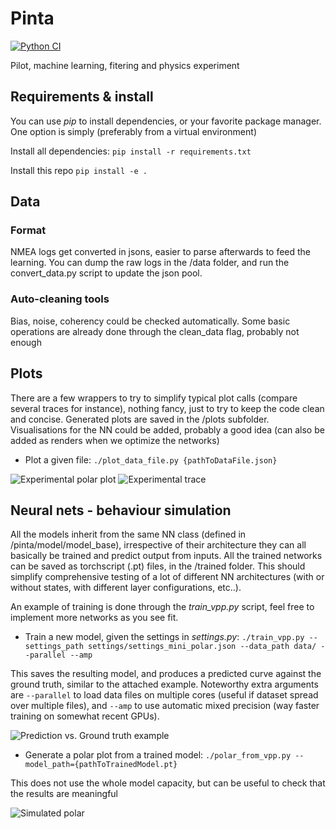 # Pinta
[![Python CI](https://github.com/blefaudeux/Pinta/actions/workflows/python-package.yml/badge.svg)](https://github.com/blefaudeux/Pinta/actions/workflows/python-package.yml)

Pilot, machine learning, fitering and physics experiment

## Requirements & install
You can use *pip* to install dependencies, or your favorite package manager. One option is simply (preferably from a virtual environment)

Install all dependencies:
`pip install -r requirements.txt`

Install this repo
`pip install -e .`

## Data
### Format
NMEA logs get converted in jsons, easier to parse afterwards to feed the learning. You can dump the raw logs in the /data folder, and run the convert_data.py script to update the json pool.

### Auto-cleaning tools
Bias, noise, coherency could be checked automatically. Some basic operations are already done through the clean_data flag, probably not enough

## Plots
There are a few wrappers to try to simplify typical plot calls (compare several traces for instance), nothing fancy, just to try to keep the code clean and concise. Generated plots are saved in the /plots subfolder.
Visualisations for the NN could be added, probably a good idea (can also be added as renders when we optimize the networks)
- Plot a given file:
`./plot_data_file.py {pathToDataFile.json} `

![Experimental polar plot](../master/ressources/polar_experimental.png?raw=true "Experimental polar plot")
![Experimental trace](../master/ressources/trace.png?raw=true "Experimental trace")

## Neural nets - behaviour simulation
All the models inherit from the same NN class (defined in /pinta/model/model_base), irrespective of their architecture they can all basically be trained and predict output from inputs. All the trained networks can be saved as torchscript (.pt) files, in the /trained folder. This should simplify comprehensive testing of a lot of different NN architectures (with or without states, with different layer configurations, etc..).

An example of training is done through the *train_vpp.py* script, feel free to implement more networks as you see fit.

- Train a new model, given the settings in *settings.py*:
`./train_vpp.py --settings_path settings/settings_mini_polar.json --data_path data/ --parallel --amp `

This saves the resulting model, and produces a predicted curve against the ground truth, similar to the attached example. Noteworthy extra arguments are `--parallel` to load data files on multiple cores (useful if dataset spread over multiple files), and `--amp` to use automatic mixed precision (way faster training on somewhat recent GPUs).

![Prediction vs. Ground truth example](../master/ressources/evaluation.jpg?raw=true "Prediction vs. Ground truth example")


- Generate a polar plot from a trained model:
`./polar_from_vpp.py --model_path={pathToTrainedModel.pt}`

This does not use the whole model capacity, but can be useful to check that the results are meaningful

![Simulated polar](../master/ressources/polar_eval.jpg?raw=true "Simulated polar")
